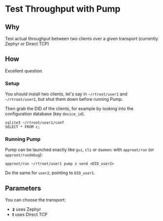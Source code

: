 # Test Throughput with Pump

## Why

Test actual throughput between two clients over a given transport (currently Zephyr or Direct TCP)

## How

Excellent question.

### Setup

You should install two clients, let's say in `~/rtroot/user1` and `~/rtroot/user2`, but shut them down before running Pump.

Then grab the DID of the clients, for example by looking into the configuration database (key `device_id`).

    sqlite3 ~/rtroot/user1/conf
    SELECT * FROM c;

### Running Pump

Pump can be launched exactly like `gui`, `cli` or `daemon`: with `approot/run` (or `approot/rundebug`):

    approot/run ~/rtroot/user1 pump z send <DID_user2>

Do the same for `user2`, pointing to `DID_user1`.

## Parameters

You can choose the transport:

* **z** uses Zephyr
* **t** uses Direct TCP
